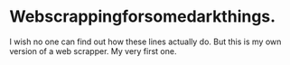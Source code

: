 # Webscrappingforsomedarkthings.

I wish no one can find out how these lines actually do. But this is my own version of a web scrapper.
My very first one.

